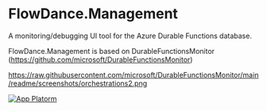 # FlowDance.Management

A monitoring/debugging UI tool for the Azure Durable Functions database. 

FlowDance.Management is based on DurableFunctionsMonitor (https://github.com/microsoft/DurableFunctionsMonitor)

https://raw.githubusercontent.com/microsoft/DurableFunctionsMonitor/main/readme/screenshots/orchestrations2.png


[![App Platorm](https://doimages.nyc3.cdn.digitaloceanspaces.com/002Blog/0-BLOG-BANNERS/app_platform.png)](https://www.digitalocean.com/products/app-platform)

